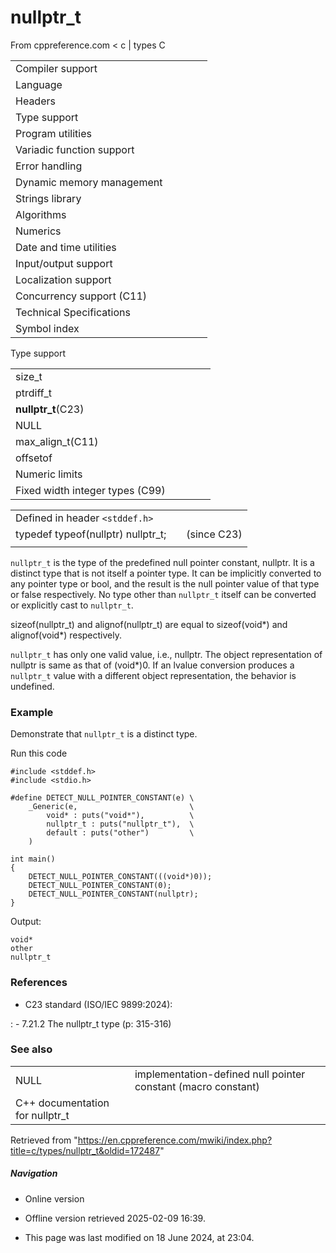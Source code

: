 # nullptr_t

From cppreference.com
< c‎ | types
 C

|  |  |  |  |  |
| --- | --- | --- | --- | --- |
| Compiler support | | | | |
| Language | | | | |
| Headers | | | | |
| Type support | | | | |
| Program utilities | | | | |
| Variadic function support | | | | |
| Error handling | | | | |
| Dynamic memory management | | | | |
| Strings library | | | | |
| Algorithms | | | | |
| Numerics | | | | |
| Date and time utilities | | | | |
| Input/output support | | | | |
| Localization support | | | | |
| Concurrency support (C11) | | | | |
| Technical Specifications | | | | |
| Symbol index | | | | |

 Type support

|  |  |  |  |  |
| --- | --- | --- | --- | --- |
| size_t | | | | |
| ptrdiff_t | | | | |
| ****nullptr_t****(C23) | | | | |
| NULL | | | | |
| max_align_t(C11) | | | | |
| offsetof | | | | |
| Numeric limits | | | | |
| Fixed width integer types (C99) | | | | |

|  |  |  |
| --- | --- | --- |
| Defined in header `<stddef.h>` |  |  |
| typedef typeof(nullptr) nullptr_t; |  | (since C23) |
|  |  |  |

`nullptr_t` is the type of the predefined null pointer constant, nullptr. It is a distinct type that is not itself a pointer type. It can be implicitly converted to any pointer type or bool, and the result is the null pointer value of that type or false respectively. No type other than `nullptr_t` itself can be converted or explicitly cast to `nullptr_t`.

sizeof(nullptr_t) and alignof(nullptr_t) are equal to sizeof(void\*) and alignof(void\*) respectively.

`nullptr_t` has only one valid value, i.e., nullptr. The object representation of nullptr is same as that of (void\*)0. If an lvalue conversion produces a `nullptr_t` value with a different object representation, the behavior is undefined.

### Example

Demonstrate that `nullptr_t` is a distinct type.

Run this code

```
#include <stddef.h>
#include <stdio.h>
 
#define DETECT_NULL_POINTER_CONSTANT(e) \
    _Generic(e,                         \
        void* : puts("void*"),          \
        nullptr_t : puts("nullptr_t"),  \
        default : puts("other")         \
    )
 
int main()
{
    DETECT_NULL_POINTER_CONSTANT(((void*)0));
    DETECT_NULL_POINTER_CONSTANT(0);
    DETECT_NULL_POINTER_CONSTANT(nullptr);
}

```

Output:

```
void*
other
nullptr_t

```

### References

- C23 standard (ISO/IEC 9899:2024):

:   - 7.21.2 The nullptr_t type (p: 315-316)

### See also

|  |  |
| --- | --- |
| NULL | implementation-defined null pointer constant   (macro constant) |
| C++ documentation for nullptr_t | |

Retrieved from "<https://en.cppreference.com/mwiki/index.php?title=c/types/nullptr_t&oldid=172487>"

##### Navigation

- Online version
- Offline version retrieved 2025-02-09 16:39.

- This page was last modified on 18 June 2024, at 23:04.